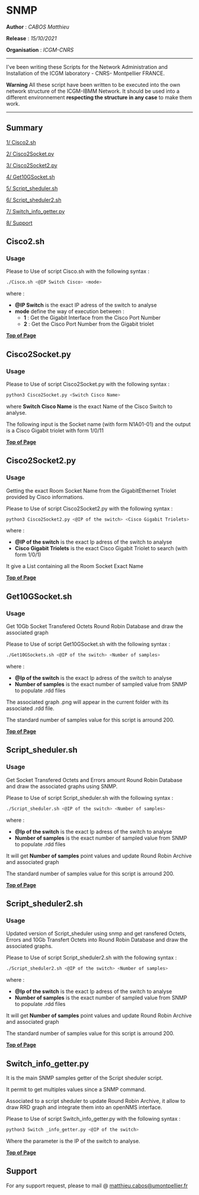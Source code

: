 # SNMP

**Author** : *CABOS Matthieu*

**Release** : *15/10/2021*

**Organisation** : *ICGM-CNRS*

______________________________________________________________________________________________________


I've been writing these Scripts for the Network Administration and Installation of the ICGM laboratory - CNRS- Montpellier FRANCE.

**Warning** All these script have been written to be executed into the own network structure of the ICGM-IBMM Network. It should be used into a different environnement **respecting the structure in any case** to make them work.

______________________________________________________________________________________________________

## Summary

[1/ Cisco2.sh](https://github.com/matthieucabos/ICGM-CNRS/tree/main/SNMP#cisco2sh)

[2/ Cisco2Socket.py](https://github.com/matthieucabos/ICGM-CNRS/tree/main/SNMP#cisco2socketpy)

[3/ Cisco2Socket2.py](https://github.com/matthieucabos/ICGM-CNRS/tree/main/SNMP#cisco2socket2py)

[4/ Get10GSocket.sh](https://github.com/matthieucabos/ICGM-CNRS/tree/main/SNMP#get10gsocketsh)

[5/ Script_sheduler.sh](https://github.com/matthieucabos/ICGM-CNRS/tree/main/SNMP#script_shedulersh)

[6/ Script_sheduler2.sh](https://github.com/matthieucabos/ICGM-CNRS/tree/main/SNMP#script_sheduler2sh)

[7/ Switch_info_getter.py](https://github.com/matthieucabos/ICGM-CNRS/tree/main/SNMP#switch_info_getterpy)

[8/ Support](https://github.com/matthieucabos/ICGM-CNRS/tree/main/SNMP#support)


## Cisco2.sh


### Usage

Please to Use of script Cisco.sh with the following syntax :

```bash
./Cisco.sh <@IP Switch Cisco> <mode>
```

where :
* **@IP Switch** is the exact IP adress of the switch to analyse
* **mode** define the way of execution between :
  * **1** : Get the Gigabit Interface from the Cisco Port Number
  * **2** : Get the Cisco Port Number from the Gigabit triolet

[**Top of Page**](https://github.com/matthieucabos/ICGM-CNRS/tree/main/SNMP#snmp)

## Cisco2Socket.py

### Usage

Please to Use of script Cisco2Socket.py with the following syntax :

```bash
python3 Cisco2Socket.py <Switch Cisco Name> 
```
where **Switch Cisco Name** is the exact Name of the Cisco Switch to analyse.

The following input is the Socket name (with form N1A01-01) and the output is a Cisco Gigabit triolet with form 1/0/11

[**Top of Page**](https://github.com/matthieucabos/ICGM-CNRS/tree/main/SNMP#snmp)

## Cisco2Socket2.py

### Usage

Getting the exact Room Socket Name from the GigabitEthernet Triolet provided by Cisco informations.

Please to Use of script Cisco2Socket2.py with the following syntax :

```bash
python3 Cisco2Socket2.py <@IP of the switch> <Cisco Gigabit Triolets>
```
where :
  * **@IP of the switch** is the exact Ip adress of the switch to analyse
  * **Cisco Gigabit Triolets** is the exact Cisco Gigabit Triolet to search (with form 1/0/1)

It give a List containing all the Room Socket Exact Name

[**Top of Page**](https://github.com/matthieucabos/ICGM-CNRS/tree/main/SNMP#snmp)

## Get10GSocket.sh


### Usage

Get 10Gb Socket Transfered Octets Round Robin Database and draw the associated graph

Please to Use of script Get10GSocket.sh with the following syntax :

```bash
./Get10GSockets.sh <@IP of the switch> <Number of samples>
```

where :
  * **@Ip of the switch** is the exact Ip adress of the switch to analyse
  * **Number of samples** is the exact number of sampled value from SNMP to populate .rdd files
 
The associated graph .png will appear in the current folder with its associated .rdd file.

The standard number of samples value for this script is arround 200.

[**Top of Page**](https://github.com/matthieucabos/ICGM-CNRS/tree/main/SNMP#snmp)

## Script_sheduler.sh

### Usage

Get Socket Transfered Octets and Errors amount Round Robin Database and draw the associated graphs using SNMP.

Please to Use of script Script_sheduler.sh with the following syntax :
```bash
./Script_sheduler.sh <@IP of the switch> <Number of samples>
```

where :
  * **@Ip of the switch** is the exact Ip adress of the switch to analyse
  * **Number of samples** is the exact number of sampled value from SNMP to populate .rdd files

It will get **Number of samples** point values and update Round Robin Archive and associated graph

The standard number of samples value for this script is arround 200.

[**Top of Page**](https://github.com/matthieucabos/ICGM-CNRS/tree/main/SNMP#snmp)

## Script_sheduler2.sh

### Usage

Updated version of Script_sheduler using snmp and get ransfered Octets, Errors and 10Gb Transfert Octets into Round Robin Database and draw the associated graphs.


Please to Use of script Script_sheduler2.sh with the following syntax :
```bash
./Script_sheduler2.sh <@IP of the switch> <Number of samples>
```
where :
  * **@Ip of the switch** is the exact Ip adress of the switch to analyse
  * **Number of samples** is the exact number of sampled value from SNMP to populate .rdd files

It will get **Number of samples** point values and update Round Robin Archive and associated graph

The standard number of samples value for this script is arround 200.

[**Top of Page**](https://github.com/matthieucabos/ICGM-CNRS/tree/main/SNMP#snmp)

## Switch_info_getter.py

It is the main SNMP samples getter of the Script sheduler script.

It permit to get multiples values since a SNMP command.

Associated to a script sheduler to update Round Robin Archive, it allow to draw RRD graph and integrate them into an openNMS interface.


Please to Use of script Switch_info_getter.py with the following syntax :

```bash
python3 Switch _info_getter.py <@IP of the switch>
```

Where the parameter is the IP of the switch to analyse.

[**Top of Page**](https://github.com/matthieucabos/ICGM-CNRS/tree/main/SNMP#snmp)

## Support

For any support request, please to mail @ matthieu.cabos@umontpellier.fr
